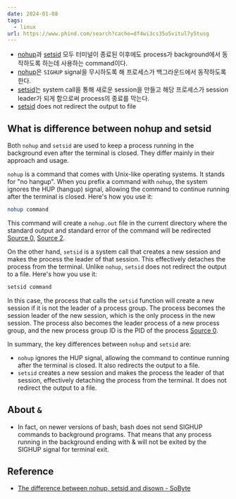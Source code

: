 ```yaml
---
date: 2024-01-08
tags:
  - linux
url: https://www.phind.com/search?cache=df4wi3cs35u5vitul7y5tusg
---
```

- [nohup](nohup.md)과 [setsid](setsid.md) 모두 터미널이 종료된 이후에도 process가 background에서 동작하도록 하는데 사용하는 command이다.
- [nohup](nohup.md)은 `SIGHUP` signal을 무시하도록 해 프로세스가 백그라운드에서 동작하도록 한다.
- [setsid](setsid.md)는 system call을 통해 새로운 session을 만들고 해당 프로세스가 session leader가 되게 함으로써 process의 종료를 막는다.
- [setsid](setsid.md) does not redirect the output to file

## What is difference between nohup and setsid

Both `nohup` and `setsid` are used to keep a process running in the background even after the terminal is closed. They differ mainly in their approach and usage.

`nohup` is a command that comes with Unix-like operating systems. It stands for "no hangup". When you prefix a command with `nohup`, the system ignores the HUP (hangup) signal, allowing the command to continue running after the terminal is closed. Here's how you use it:

```bash
nohup command
```

This command will create a `nohup.out` file in the current directory where the standard output and standard error of the command will be redirected [Source 0](https://www.sobyte.net/post/2022-04/linux-nohup-setsid-disown/), [Source 2](https://unix.stackexchange.com/questions/3886/difference-between-nohup-disown-and).

On the other hand, `setsid` is a system call that creates a new session and makes the process the leader of that session. This effectively detaches the process from the terminal. Unlike `nohup`, `setsid` does not redirect the output to a file. Here's how you use it:

```bash
setsid command
```

In this case, the process that calls the `setsid` function will create a new session if it is not the leader of a process group. The process becomes the session leader of the new session, which is the only process in the new session. The process also becomes the leader process of a new process group, and the new process group ID is the PID of the process [Source 0](https://www.sobyte.net/post/2022-04/linux-nohup-setsid-disown/).

In summary, the key differences between `nohup` and `setsid` are:

- `nohup` ignores the HUP signal, allowing the command to continue running after the terminal is closed. It also redirects the output to a file.
- `setsid` creates a new session and makes the process the leader of that session, effectively detaching the process from the terminal. It does not redirect the output to a file.

## About `&`
- In fact, on newer versions of bash, bash does not send SIGHUP commands to background programs. That means that any process running in the background ending with & will not be exited by the SIGHUP signal for terminal exit.

## Reference
- [The difference between nohup, setsid and disown - SoByte](https://www.sobyte.net/post/2022-04/linux-nohup-setsid-disown/)
